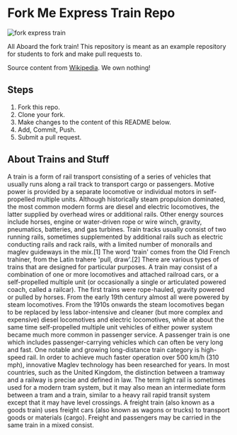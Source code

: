 # Fork Me Express Train Repo

![fork express train](https://s-media-cache-ak0.pinimg.com/564x/73/da/66/73da66e778d3ca7a2b20e00908533a40.jpg)

All Aboard the fork train! This repository is meant as an example repository for students to fork and make pull requests to.

Source content from [Wikipedia](https://en.wikipedia.org/wiki/Train). We own nothing!

## Steps

1. Fork this repo.
2. Clone your fork.
3. Make changes to the content of this README below.
4. Add, Commit, Push.
5. Submit a pull request.

## About Trains and Stuff

A train is a form of rail transport consisting of a series of vehicles that usually runs along a rail track to transport cargo or passengers. Motive power is provided by a separate locomotive or individual motors in self-propelled multiple units. Although historically steam propulsion dominated, the most common modern forms are diesel and electric locomotives, the latter supplied by overhead wires or additional rails. Other energy sources include horses, engine or water-driven rope or wire winch, gravity, pneumatics, batteries, and gas turbines. Train tracks usually consist of two running rails, sometimes supplemented by additional rails such as electric conducting rails and rack rails, with a limited number of monorails and maglev guideways in the mix.[1] The word 'train' comes from the Old French trahiner, from the Latin trahere 'pull, draw'.[2]
There are various types of trains that are designed for particular purposes. A train may consist of a combination of one or more locomotives and attached railroad cars, or a self-propelled multiple unit (or occasionally a single or articulated powered coach, called a railcar). The first trains were rope-hauled, gravity powered or pulled by horses. From the early 19th century almost all were powered by steam locomotives. From the 1910s onwards the steam locomotives began to be replaced by less labor-intensive and cleaner (but more complex and expensive) diesel locomotives and electric locomotives, while at about the same time self-propelled multiple unit vehicles of either power system became much more common in passenger service.
A passenger train is one which includes passenger-carrying vehicles which can often be very long and fast. One notable and growing long-distance train category is high-speed rail. In order to achieve much faster operation over 500 km/h (310 mph), innovative Maglev technology has been researched for years. In most countries, such as the United Kingdom, the distinction between a tramway and a railway is precise and defined in law. The term light rail is sometimes used for a modern tram system, but it may also mean an intermediate form between a tram and a train, similar to a heavy rail rapid transit system except that it may have level crossings.
A freight train (also known as a goods train) uses freight cars (also known as wagons or trucks) to transport goods or materials (cargo). Freight and passengers may be carried in the same train in a mixed consist.
